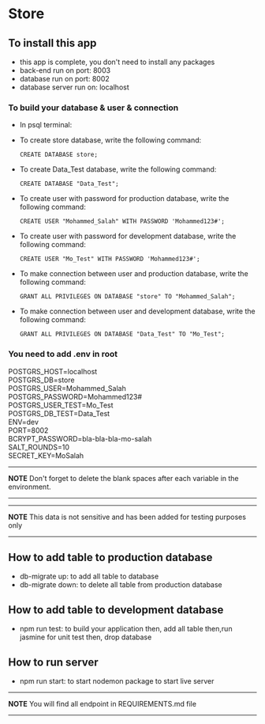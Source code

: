 # Store

## To install this app

- this app is complete, you don't need to install any packages
- back-end run on port: 8003
- database run on port: 8002
- database server run on: localhost

### To build your database & user & connection

- In psql terminal:

* To create store database, write the following command:

      CREATE DATABASE store;

* To create Data_Test database, write the following command:

      CREATE DATABASE "Data_Test";

* To create user with password for production database, write the following command:

      CREATE USER "Mohammed_Salah" WITH PASSWORD 'Mohammed123#';

* To create user with password for development database, write the following command:

      CREATE USER "Mo_Test" WITH PASSWORD 'Mohammed123#';

* To make connection between user and production database, write the following command:

      GRANT ALL PRIVILEGES ON DATABASE "store" TO "Mohammed_Salah";

* To make connection between user and development database, write the following command:

      GRANT ALL PRIVILEGES ON DATABASE "Data_Test" TO "Mo_Test";

### You need to add .env in root

POSTGRS_HOST=localhost  
POSTGRS_DB=store  
POSTGRS_USER=Mohammed_Salah  
POSTGRS_PASSWORD=Mohammed123#  
POSTGRS_USER_TEST=Mo_Test  
POSTGRS_DB_TEST=Data_Test  
ENV=dev  
PORT=8002  
BCRYPT_PASSWORD=bla-bla-bla-mo-salah  
SALT_ROUNDS=10  
SECRET_KEY=MoSalah

---

**NOTE**
Don't forget to delete the blank spaces after each variable in the environment.

---

---

**NOTE**
This data is not sensitive and has been added for testing purposes only

---

## How to add table to production database

- db-migrate up: to add all table to database
- db-migrate down: to delete all table from production database

## How to add table to development database

- npm run test: to build your application then, add all table then,run jasmine for unit test then, drop database

## How to run server

- npm run start: to start nodemon package to start live server

---

**NOTE**
You will find all endpoint in REQUIREMENTS.md file

---
